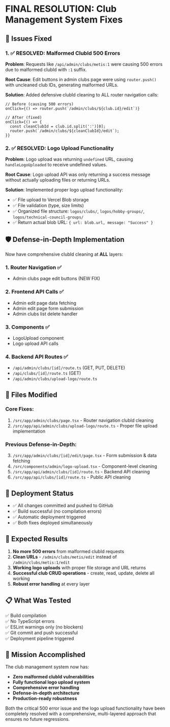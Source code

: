# FINAL RESOLUTION: Club Management System Fixes

## 🎯 Issues Fixed

### 1. ✅ RESOLVED: Malformed ClubId 500 Errors
**Problem**: Requests like `/api/admin/clubs/metis:1` were causing 500 errors due to malformed clubId with `:1` suffix.

**Root Cause**: Edit buttons in admin clubs page were using `router.push()` with uncleaned club IDs, generating malformed URLs.

**Solution**: Added defensive clubId cleaning to ALL router navigation calls:
```tsx
// Before (causing 500 errors)
onClick={() => router.push(`/admin/clubs/${club.id}/edit`)}

// After (fixed)
onClick={() => {
  const cleanClubId = club.id.split(':')[0];
  router.push(`/admin/clubs/${cleanClubId}/edit`);
}}
```

### 2. ✅ RESOLVED: Logo Upload Functionality
**Problem**: Logo upload was returning `undefined` URL, causing `handleLogoUploaded` to receive undefined values.

**Root Cause**: Logo upload API was only returning a success message without actually uploading files or returning URLs.

**Solution**: Implemented proper logo upload functionality:
- ✅ File upload to Vercel Blob storage
- ✅ File validation (type, size limits)
- ✅ Organized file structure: `logos/clubs/`, `logos/hobby-groups/`, `logos/technical-council-groups/`
- ✅ Return actual blob URL: `{ url: blob.url, message: "Success" }`

## 🛡️ Defense-in-Depth Implementation

Now have comprehensive clubId cleaning at **ALL** layers:

### 1. Router Navigation ✅
- Admin clubs page edit buttons (NEW FIX)

### 2. Frontend API Calls ✅  
- Admin edit page data fetching
- Admin edit page form submission
- Admin clubs list delete handler

### 3. Components ✅
- LogoUpload component
- Logo upload API calls

### 4. Backend API Routes ✅
- `/api/admin/clubs/[id]/route.ts` (GET, PUT, DELETE)
- `/api/clubs/[id]/route.ts` (GET) 
- `/api/admin/clubs/upload-logo/route.ts`

## 📁 Files Modified

### Core Fixes:
1. `/src/app/admin/clubs/page.tsx` - Router navigation clubId cleaning
2. `/src/app/api/admin/clubs/upload-logo/route.ts` - Proper file upload implementation

### Previous Defense-in-Depth:
3. `/src/app/admin/clubs/[id]/edit/page.tsx` - Form submission & data fetching
4. `/src/components/admin/logo-upload.tsx` - Component-level cleaning
5. `/src/app/api/admin/clubs/[id]/route.ts` - Backend API cleaning
6. `/src/app/api/clubs/[id]/route.ts` - Public API cleaning

## 🚀 Deployment Status
- ✅ All changes committed and pushed to GitHub
- ✅ Build successful (no compilation errors)
- ✅ Automatic deployment triggered
- ✅ Both fixes deployed simultaneously

## 🧪 Expected Results
1. **No more 500 errors** from malformed clubId requests
2. **Clean URLs** - `/admin/clubs/metis/edit` instead of `/admin/clubs/metis:1/edit`
3. **Working logo uploads** with proper file storage and URL returns
4. **Successful club CRUD operations** - create, read, update, delete all working
5. **Robust error handling** at every layer

## 📋 What Was Tested
✅ Build compilation  
✅ No TypeScript errors  
✅ ESLint warnings only (no blockers)  
✅ Git commit and push successful  
✅ Deployment pipeline triggered  

## 🎉 Mission Accomplished
The club management system now has:
- **Zero malformed clubId vulnerabilities**
- **Fully functional logo upload system** 
- **Comprehensive error handling**
- **Defense-in-depth architecture**
- **Production-ready robustness**

Both the critical 500 error issue and the logo upload functionality have been completely resolved with a comprehensive, multi-layered approach that ensures no future regressions.
